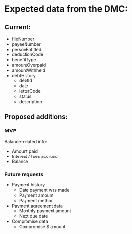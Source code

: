 # Expected data from the DMC:

## Current:
- fileNumber
- payeeNumber
- personEntitled
- deductionCode
- benefitType
- amountOverpaid
- amountWithheld
- debtHistory
  - debtId
  - date
  - letterCode
  - status
  - description 

## Proposed additions:

### MVP
Balance-related info:
- Amount paid
- Interest / fees accrued
- Balance

### Future requests
- Payment history
  - Date payment was made
  - Payment amount
  - Payment method
- Payment agreement data
  - Monthly payment amount
  - Next due date
- Compromise data
  - Compromise $ amount
